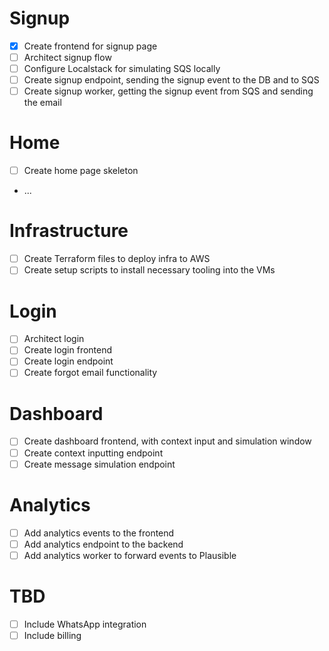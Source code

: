 # Signup

- [x] Create frontend for signup page
- [ ] Architect signup flow
- [ ] Configure Localstack for simulating SQS locally
- [ ] Create signup endpoint, sending the signup event to the DB and to SQS
- [ ] Create signup worker, getting the signup event from SQS and sending the email

# Home

- [ ] Create home page skeleton
- ...

# Infrastructure

- [ ] Create Terraform files to deploy infra to AWS
- [ ] Create setup scripts to install necessary tooling into the VMs

# Login

- [ ] Architect login
- [ ] Create login frontend
- [ ] Create login endpoint
- [ ] Create forgot email functionality

# Dashboard

- [ ] Create dashboard frontend, with context input and simulation window
- [ ] Create context inputting endpoint
- [ ] Create message simulation endpoint

# Analytics

- [ ] Add analytics events to the frontend
- [ ] Add analytics endpoint to the backend
- [ ] Add analytics worker to forward events to Plausible

# TBD

- [ ] Include WhatsApp integration
- [ ] Include billing
